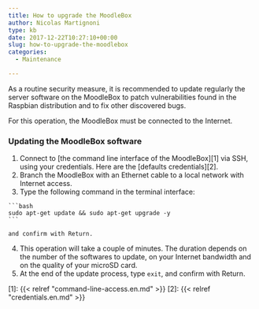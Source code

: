```yaml
---
title: How to upgrade the MoodleBox
author: Nicolas Martignoni
type: kb
date: 2017-12-22T10:27:10+00:00
slug: how-to-upgrade-the-moodlebox
categories:
  - Maintenance

---
```

As a routine security measure, it is recommended to update regularly the server software on the MoodleBox to patch vulnerabilities found in the Raspbian distribution and to fix other discovered bugs.

For this operation, the MoodleBox must be connected to the Internet.

### Updating the MoodleBox software

  1. Connect to [the command line interface of the MoodleBox][1] via SSH, using your credentials. Here are the [defaults credentials][2].
  2. Branch the MoodleBox with an Ethernet cable to a local network with Internet access.
  3. Type the following command in the terminal interface:

    ```bash
    sudo apt-get update && sudo apt-get upgrade -y
    ```

    and confirm with Return.
  4. This operation will take a couple of minutes. The duration depends on the number of the softwares to update, on your Internet bandwidth and on the quality of your microSD card.
  5. At the end of the update process, type `exit`, and confirm with Return.

 [1]: {{< relref "command-line-access.en.md" >}}
 [2]: {{< relref "credentials.en.md" >}}
